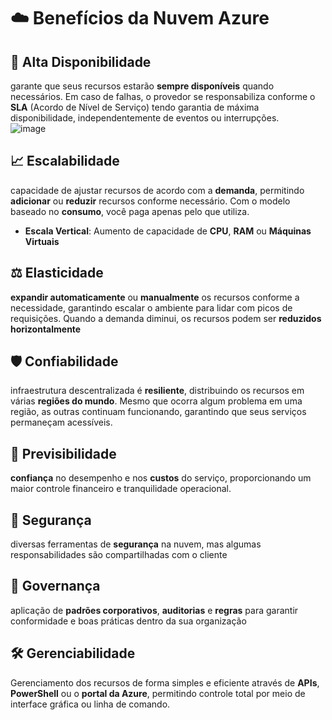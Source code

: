 # ☁️ Benefícios da Nuvem Azure

## 🔄 Alta Disponibilidade
garante que seus recursos estarão **sempre disponíveis** quando necessários. Em caso de falhas, o provedor se responsabiliza conforme o **SLA** (Acordo de Nível de Serviço) tendo garantia de máxima disponibilidade, independentemente de eventos ou interrupções.  
![image](https://github.com/user-attachments/assets/82ff0f4c-00a2-49fd-ad98-87e21677dbc6)

## 📈 Escalabilidade
capacidade de ajustar recursos de acordo com a **demanda**, permitindo **adicionar** ou **reduzir** recursos conforme necessário. Com o modelo baseado no **consumo**, você paga apenas pelo que utiliza.  
- **Escala Vertical**: Aumento de capacidade de **CPU**, **RAM** ou **Máquinas Virtuais**

## ⚖️ Elasticidade
**expandir automaticamente** ou **manualmente** os recursos conforme a necessidade, garantindo escalar o ambiente para lidar com picos de requisições. Quando a demanda diminui, os recursos podem ser **reduzidos horizontalmente**

## 🛡️ Confiabilidade
infraestrutura descentralizada é **resiliente**, distribuindo os recursos em várias **regiões do mundo**. Mesmo que ocorra algum problema em uma região, as outras continuam funcionando, garantindo que seus serviços permaneçam acessíveis.

## 🎯 Previsibilidade
**confiança** no desempenho e nos **custos** do serviço, proporcionando um maior controle financeiro e tranquilidade operacional.

## 🔐 Segurança
diversas ferramentas de **segurança** na nuvem, mas algumas responsabilidades são compartilhadas com o cliente

## 📜 Governança
aplicação de **padrões corporativos**, **auditorias** e **regras** para garantir conformidade e boas práticas dentro da sua organização

## 🛠️ Gerenciabilidade
Gerenciamento dos recursos de forma simples e eficiente através de **APIs**, **PowerShell** ou o **portal da Azure**, permitindo controle total por meio de interface gráfica ou linha de comando.



